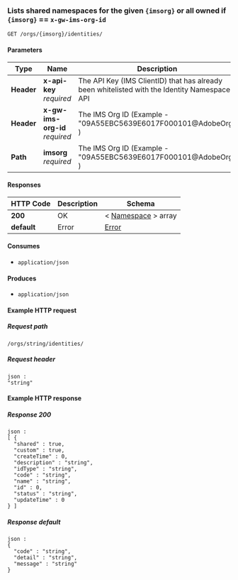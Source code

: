 
<a name="listdatasourcesbyorg"></a>
### Lists shared namespaces for the given `{imsorg}` or all owned if `{imsorg}` == `x-gw-ims-org-id`
```
GET /orgs/{imsorg}/identities/
```


#### Parameters

|Type|Name|Description|Schema|
|---|---|---|---|
|**Header**|**x-api-key**  <br>*required*|The API Key (IMS ClientID) that has already been whitelisted with the Identity Namespace API|string|
|**Header**|**x-gw-ims-org-id**  <br>*required*|The IMS Org ID (Example - "09A55EBC5639E6017F000101@AdobeOrg" )|string|
|**Path**|**imsorg**  <br>*required*|The IMS Org ID (Example - "09A55EBC5639E6017F000101@AdobeOrg" )|string|


#### Responses

|HTTP Code|Description|Schema|
|---|---|---|
|**200**|OK|< [Namespace](../definitions/Namespace.md#namespace) > array|
|**default**|Error|[Error](../definitions/Error.md#error)|


#### Consumes

* `application/json`


#### Produces

* `application/json`


#### Example HTTP request

##### Request path
```
/orgs/string/identities/
```


##### Request header
```
json :
"string"
```


#### Example HTTP response

##### Response 200
```
json :
[ {
  "shared" : true,
  "custom" : true,
  "createTime" : 0,
  "description" : "string",
  "idType" : "string",
  "code" : "string",
  "name" : "string",
  "id" : 0,
  "status" : "string",
  "updateTime" : 0
} ]
```


##### Response default
```
json :
{
  "code" : "string",
  "detail" : "string",
  "message" : "string"
}
```



